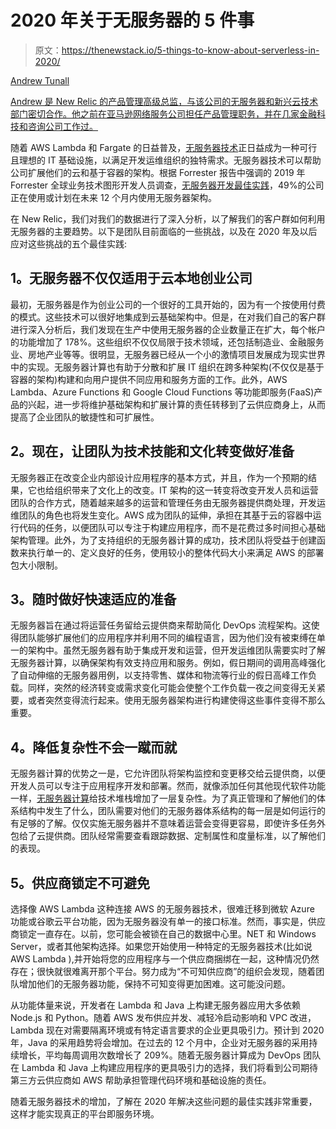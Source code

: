 # 2020 年关于无服务器的 5 件事

> 原文：<https://thenewstack.io/5-things-to-know-about-serverless-in-2020/>

[](https://www.linkedin.com/in/andrewtunall/)

[Andrew Tunall](https://www.linkedin.com/in/andrewtunall/)

[Andrew 是 New Relic 的产品管理高级总监，与该公司的无服务器和新兴云技术部门密切合作。他之前在亚马逊网络服务公司担任产品管理职务，并在几家金融科技和咨询公司工作过。](https://www.linkedin.com/in/andrewtunall/)

[](https://www.linkedin.com/in/andrewtunall/)[](https://www.linkedin.com/in/andrewtunall/)

随着 AWS Lambda 和 Fargate 的日益普及，[无服务器技术](https://techbeacon.com/enterprise-it/state-serverless-6-trends-watch)正日益成为一种可行且理想的 IT 基础设施，以满足开发运维组织的独特需求。无服务器技术可以帮助公司扩展他们的云和基于容器的架构。根据 Forrester 报告中强调的 2019 年 Forrester 全球业务技术图形开发人员调查，[无服务器开发最佳实践](https://www.forrester.com/report/Serverless+Development+Best+Practices/-/E-RES155355)，49%的公司正在使用或计划在未来 12 个月内使用无服务器架构。

在 New Relic，我们对我们的数据进行了深入分析，以了解我们的客户群如何利用无服务器的主要趋势。以下是团队目前面临的一些挑战，以及在 2020 年及以后应对这些挑战的五个最佳实践:

## **1。无服务器不仅仅适用于云本地创业公司**

最初，无服务器是作为创业公司的一个很好的工具开始的，因为有一个按使用付费的模式。这些技术可以很好地集成到云基础架构中。但是，在对我们自己的客户群进行深入分析后，我们发现在生产中使用无服务器的企业数量正在扩大，每个帐户的功能增加了 178%。这些组织不仅仅局限于技术领域，还包括制造业、金融服务业、房地产业等等。很明显，无服务器已经从一个小的激情项目发展成为现实世界中的实现。无服务器计算也有助于分散和扩展 IT 组织在跨多种架构(不仅仅是基于容器的架构)构建和向用户提供不同应用和服务方面的工作。此外，AWS Lambda、Azure Functions 和 Google Cloud Functions 等功能即服务(FaaS)产品的兴起，进一步将维护基础架构和扩展计算的责任转移到了云供应商身上，从而提高了企业团队的敏捷性和可扩展性。

## **2。现在，让团队为技术技能和文化转变做好准备**

无服务器正在改变企业内部设计应用程序的基本方式，并且，作为一个预期的结果，它也给组织带来了文化上的改变。IT 架构的这一转变将改变开发人员和运营团队的合作方式，随着越来越多的运营和管理任务由无服务器提供商处理，开发运维团队的角色也将发生变化。AWS 成为团队的延伸，承担在其基于云的容器中运行代码的任务，以便团队可以专注于构建应用程序，而不是花费过多时间担心基础架构管理。此外，为了支持组织的无服务器计算的成功，技术团队将受益于创建函数来执行单一的、定义良好的任务，使用较小的整体代码大小来满足 AWS 的部署包大小限制。

## **3。随时做好快速适应的准备**

无服务器旨在通过将运营任务留给云提供商来帮助简化 DevOps 流程架构。这使得团队能够扩展他们的应用程序并利用不同的编程语言，因为他们没有被束缚在单一的架构中。虽然无服务器有助于集成开发和运营，但开发运维团队需要实时了解无服务器计算，以确保架构有效支持应用和服务。例如，假日期间的调用高峰强化了自动伸缩的无服务器用例，以支持零售、媒体和物流等行业的假日高峰工作负载。同样，突然的经济转变或需求变化可能会使整个工作负载一夜之间变得无关紧要，或者突然变得流行起来。使用无服务器架构进行构建使得这些事件变得不那么重要。

## **4。降低复杂性不会一蹴而就**

无服务器计算的优势之一是，它允许团队将架构监控和变更移交给云提供商，以便开发人员可以专注于应用程序开发和部署。然而，就像添加任何其他现代软件功能一样，[无服务器计算](https://techbeacon.com/enterprise-it/serverless-computing-5-things-know-about-post-container-world)给技术堆栈增加了一层复杂性。为了真正管理和了解他们的体系结构中发生了什么，团队需要对他们的无服务器体系结构的每一层是如何运行的有足够的了解。仅仅实施无服务器并不意味着运营会变得更容易，即使许多任务外包给了云提供商。团队经常需要查看跟踪数据、定制属性和度量标准，以了解他们的表现。

## **5。供应商锁定不可避免**

选择像 AWS Lambda 这种连接 AWS 的无服务器技术，很难迁移到微软 Azure 功能或谷歌云平台功能，因为无服务器没有单一的接口标准。然而，事实是，供应商锁定一直存在。以前，您可能会被锁在自己的数据中心里。NET 和 Windows Server，或者其他架构选择。如果您开始使用一种特定的无服务器技术(比如说 AWS Lambda ),并开始将您的应用程序与一个供应商捆绑在一起，这种情况仍然存在；很快就很难离开那个平台。努力成为“不可知供应商”的组织会发现，随着团队增加他们的无服务器功能，保持不可知变得更加困难。这可能没问题。

从功能体量来说，开发者在 Lambda 和 Java 上构建无服务器应用大多依赖 Node.js 和 Python。随着 AWS 发布供应并发、减轻冷启动影响和 VPC 改进，Lambda 现在对需要隔离环境或有特定语言要求的企业更具吸引力。预计到 2020 年，Java 的采用趋势将会增加。在过去的 12 个月中，企业对无服务器的采用持续增长，平均每周调用次数增长了 209%。随着无服务器计算成为 DevOps 团队在 Lambda 和 Java 上构建应用程序的更具吸引力的选择，我们将看到公司期待第三方云供应商如 AWS 帮助承担管理代码环境和基础设施的责任。

随着无服务器技术的增加，了解在 2020 年解决这些问题的最佳实践非常重要，这样才能实现真正的平台即服务环境。

<svg xmlns:xlink="http://www.w3.org/1999/xlink" viewBox="0 0 68 31" version="1.1"><title>Group</title> <desc>Created with Sketch.</desc></svg>